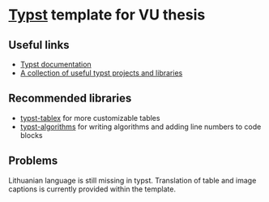# [Typst](https://typst.app/) template for VU thesis
## Useful links
- [Typst documentation](https://typst.app/docs)
- [A collection of useful typst projects and libraries](https://github.com/qjcg/awesome-typst)

## Recommended libraries
- [typst-tablex](https://github.com/PgBiel/typst-tablex) for more customizable tables
- [typst-algorithms](https://github.com/platformer/typst-algorithms) for writing algorithms and adding line numbers to code blocks

## Problems
Lithuanian language is still missing in typst. Translation of table and image captions is currently provided within the template.
